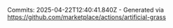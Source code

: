 Commits: 2025-04-22T12:40:41.840Z - Generated via https://github.com/marketplace/actions/artificial-grass
<br>

